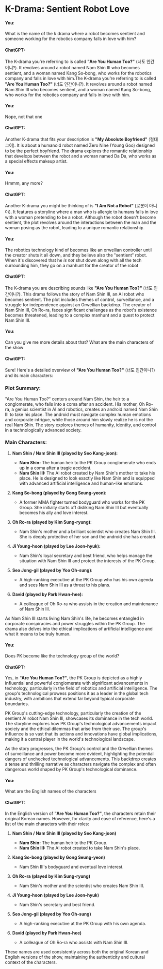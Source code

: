 # K-Drama: Sentient Robot Love

#### You:
What is the name of the k drama where a robot becomes sentient and someone working for the robotics company falls in love with him? 

#### ChatGPT:
The K-drama you're referring to is called **"Are You Human Too?"** (너도 인간이니?). It revolves around a robot named Nam Shin III who becomes sentient, and a woman named Kang So-bong, who works for the robotics company and falls in love with him.The K-drama you're referring to is called **"Are You Human Too?"** (너도 인간이니?). It revolves around a robot named Nam Shin III who becomes sentient, and a woman named Kang So-bong, who works for the robotics company and falls in love with him.


#### You:
Nope, not that one

#### ChatGPT:
Another K-drama that fits your description is **"My Absolute Boyfriend"** (절대 그이). It is about a humanoid robot named Zero Nine (Young Goo) designed to be the perfect boyfriend. The drama explores the romantic relationship that develops between the robot and a woman named Da Da, who works as a special effects makeup artist.


#### You:
Hmmm, any more? 

#### ChatGPT:
Another K-drama you might be thinking of is **"I Am Not a Robot"** (로봇이 아니야). It features a storyline where a man who is allergic to humans falls in love with a woman pretending to be a robot. Although the robot doesn't become sentient, the plot revolves around the interactions between the man and the woman posing as the robot, leading to a unique romantic relationship.


#### You:
The robotics technology kind of becomes like an orwellian controller until the creator shuts it all down, and they believe also the "sentient" robot. When it's discovered that he *is not* shut down along with all the tech surrounding him, they go on a manhunt for the creator of the robot

#### ChatGPT:
The K-drama you are describing sounds like **"Are You Human Too?"** (너도 인간이니?). This drama follows the story of Nam Shin III, an AI robot who becomes sentient. The plot includes themes of control, surveillance, and a struggle for independence against an Orwellian backdrop. The creator of Nam Shin III, Oh Ro-ra, faces significant challenges as the robot's existence becomes threatened, leading to a complex manhunt and a quest to protect Nam Shin III.


#### You:
Can you give me more details about that? What are the main characters of the show

#### ChatGPT:
Sure! Here's a detailed overview of **"Are You Human Too?"** (너도 인간이니?) and its main characters:

### Plot Summary:

"Are You Human Too?" centers around Nam Shin, the heir to a conglomerate, who falls into a coma after an accident. His mother, Oh Ro-ra, a genius scientist in AI and robotics, creates an android named Nam Shin III to take his place. The android must navigate complex human emotions and corporate intrigue, while those around him slowly realize he is not the real Nam Shin. The story explores themes of humanity, identity, and control in a technologically advanced society.

### Main Characters:

1. **Nam Shin / Nam Shin III (played by Seo Kang-joon):**
   - **Nam Shin:** The human heir to the PK Group conglomerate who ends up in a coma after a tragic accident.
   - **Nam Shin III:** The AI robot created by Nam Shin's mother to take his place. He is designed to look exactly like Nam Shin and is equipped with advanced artificial intelligence and human-like emotions.

2. **Kang So-bong (played by Gong Seung-yeon):**
   - A former MMA fighter turned bodyguard who works for the PK Group. She initially starts off disliking Nam Shin III but eventually becomes his ally and love interest.

3. **Oh Ro-ra (played by Kim Sung-ryung):**
   - Nam Shin's mother and a brilliant scientist who creates Nam Shin III. She is deeply protective of her son and the android she has created.

4. **Ji Young-hoon (played by Lee Joon-hyuk):**
   - Nam Shin's loyal secretary and best friend, who helps manage the situation with Nam Shin III and protect the interests of the PK Group.

5. **Seo Jong-gil (played by Yoo Oh-sung):**
   - A high-ranking executive at the PK Group who has his own agenda and sees Nam Shin III as a threat to his plans.

6. **David (played by Park Hwan-hee):**
   - A colleague of Oh Ro-ra who assists in the creation and maintenance of Nam Shin III.

As Nam Shin III starts living Nam Shin's life, he becomes entangled in corporate conspiracies and power struggles within the PK Group. The drama also delves into the ethical implications of artificial intelligence and what it means to be truly human.


#### You:
Does PK become like the technology group of the world? 

#### ChatGPT:
Yes, in **"Are You Human Too?"**, the PK Group is depicted as a highly influential and powerful conglomerate with significant advancements in technology, particularly in the field of robotics and artificial intelligence. The group's technological prowess positions it as a leader in the global tech industry, with ambitions that extend far beyond typical corporate boundaries.

PK Group's cutting-edge technology, particularly the creation of the sentient AI robot Nam Shin III, showcases its dominance in the tech world. The storyline explores how PK Group's technological advancements impact society and the ethical dilemmas that arise from their use. The group's influence is so vast that its actions and innovations have global implications, making it a central player in the world's technological landscape.

As the story progresses, the PK Group's control and the Orwellian themes of surveillance and power become more evident, highlighting the potential dangers of unchecked technological advancements. This backdrop creates a tense and thrilling narrative as characters navigate the complex and often dangerous world shaped by PK Group's technological dominance.


#### You:
What are the English names of the characters

#### ChatGPT:
In the English version of **"Are You Human Too?"**, the characters retain their original Korean names. However, for clarity and ease of reference, here's a list of the main characters with their roles:

1. **Nam Shin / Nam Shin III (played by Seo Kang-joon)**
   - **Nam Shin:** The human heir to the PK Group.
   - **Nam Shin III:** The AI robot created to take Nam Shin's place.

2. **Kang So-bong (played by Gong Seung-yeon)**
   - Nam Shin III's bodyguard and eventual love interest.

3. **Oh Ro-ra (played by Kim Sung-ryung)**
   - Nam Shin's mother and the scientist who creates Nam Shin III.

4. **Ji Young-hoon (played by Lee Joon-hyuk)**
   - Nam Shin's secretary and best friend.

5. **Seo Jong-gil (played by Yoo Oh-sung)**
   - A high-ranking executive at the PK Group with his own agenda.

6. **David (played by Park Hwan-hee)**
   - A colleague of Oh Ro-ra who assists with Nam Shin III.

These names are used consistently across both the original Korean and English versions of the show, maintaining the authenticity and cultural context of the characters.
